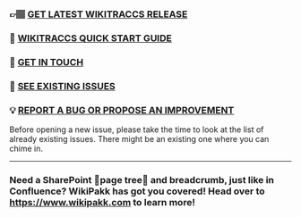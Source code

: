 ### 👉🏽 [GET LATEST WIKITRACCS RELEASE](https://github.com/WikiTransformationProject/wikitraccs-releases/releases)
### 📖 [WIKITRACCS QUICK START GUIDE](https://www.wikitransformationproject.com/docs/getting-started)
### 📨 [GET IN TOUCH](https://www.wikitransformationproject.com/contact)
### 🚩 [SEE EXISTING ISSUES](https://github.com/WikiTransformationProject/wikitraccs-releases/issues)
### 💡 [REPORT A BUG OR PROPOSE AN IMPROVEMENT](https://github.com/WikiTransformationProject/wikitraccs-releases/issues/new)

Before opening a new issue, please take the time to look at the list of already existing issues. There might be an existing one where you can chime in.

---

### Need a SharePoint 🌳page tree🌳 and breadcrumb, just like in Confluence? WikiPakk has got you covered! Head over to https://www.wikipakk.com to learn more!
